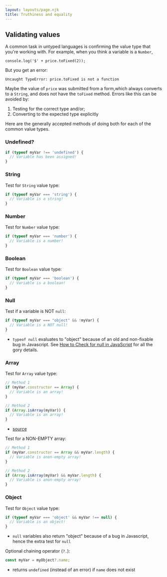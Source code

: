 ```yaml
---
layout: layouts/page.njk
title: Truthiness and equality
---
```


## Validating values
A common task in untyped languages is confirming the value type that you're working with. For example, when you think a variable is a `Number`,

```
console.log('$' + price.toFixed(2));
```

But you get an error:

```
Uncaught TypeError: price.toFixed is not a function
```

Maybe the value of `price` was submitted from a form,which always converts to a `String`, and does not have the `toFixed` method. Errors like this can be avoided by:

1. Testing for the correct type and/or;
2. Converting to the expected type explicitly

Here are the generally accepted methods of doing both for each of the common value types.

### Undefined?
```js
if (typeof myVar !== 'undefined') {
  // Variable has been assigned!
}
```

### String
Test for `String` value type:

```js
if (typeof myVar === 'string') {
  // Variable is a string!
}
```

### Number
Test for `Number` value type:

```js
if (typeof myVar === 'number') {
  // Variable is a number!
}
```

### Boolean
Test for `Boolean` value type:

```js
if (typeof myVar === 'boolean') {
  // Variable is a boolean!
}
```

### Null
Test if a variable is NOT `null`:

```js
if (typeof myVar === "object" && !myVar) {
  // Variable is a NOT null!
}
```
- `typeof null` evaluates to "object" because of an old and non-fixable bug in Javascript. See [How to Check for null in JavaScript](https://javascript.plainenglish.io/how-to-check-for-null-in-javascript-dffab64d8ed5) for all the gory details.

### Array
Test for `Array` value type:

```js
// Method 1
if (myVar.constructor == Array) {
  // Variable is an array!
}

// Method 2
if (Array.isArray(myVar)) {
  // Variable is an array!
}
```
- [source](https://stackoverflow.com/questions/767486/how-do-you-check-if-a-variable-is-an-array-in-javascript)

Test for a NON-EMPTY array:

```js
// Method 1
if (myVar.constructor == Array && myVar.length) {
  // Variable is anon-empty array!
}

// Method 2
if (Array.isArray(myVar) && myVar.length) {
  // Variable is anon-empty array!
}
```

### Object
Test for `Object` value type:

```js
if (typeof myVar === 'object' && myVar !== null) {
  // Variable is an object!
}
```
- `null` variables also return "object" because of a bug in Javascript, hence the extra test for `null`

Optional chaining operator (`?.`):

```js
const myVar = myObject?.name;
```
- returns `undefined` (instead of an error) if `name` does not exist
